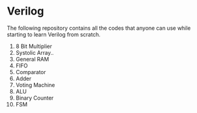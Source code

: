 # Verilog
The following repository contains all the codes that anyone can use while starting to learn Verilog from scratch.
1. 8 Bit Multiplier
2. Systolic Array..
3. General RAM
4. FIFO
5. Comparator
6. Adder
7. Voting Machine
8. ALU
9. Binary Counter
10. FSM
    
